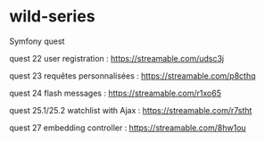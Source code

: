 # wild-series
Symfony quest

quest 22 user registration : https://streamable.com/udsc3j

quest 23 requêtes personnalisées : https://streamable.com/p8cthq

quest 24 flash messages : https://streamable.com/r1xo65

quest 25.1/25.2 watchlist with Ajax : https://streamable.com/r7stht

quest 27 embedding controller : https://streamable.com/8hw1ou
